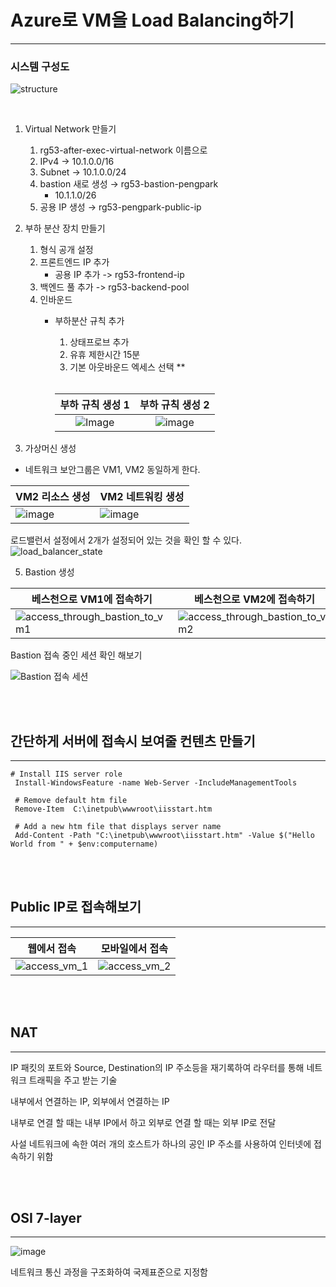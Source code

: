 # Azure로 VM을 Load Balancing하기

---

### 시스템 구성도

![structure](https://user-images.githubusercontent.com/4527194/214746442-537ce313-c6c8-4d28-b90d-671394590830.png)


<br>

1. Virtual Network 만들기

    1. rg53-after-exec-virtual-network 이름으로
    2. IPv4 → 10.1.0.0/16
    3. Subnet → 10.1.0.0/24
    4. bastion 새로 생성 → rg53-bastion-pengpark
        - 10.1.1.0/26
    5. 공용 IP 생성 → rg53-pengpark-public-ip

3. 부하 분산 장치 만들기
    1. 형식 공개 설정
    2. 프론트엔드 IP 추가
        - 공용 IP 추가 -> rg53-frontend-ip
    3. 백엔드 풀 추가 -> rg53-backend-pool
    4. 인바운드
        - 부하분산 규칙 추가
            1. 상태프로브 추가
            2. 유휴 제한시간 15분
            3. 기본 아웃바운드 엑세스 선택 **
            <br>
            
            | 부하 규칙 생성 1 | 부하 규칙 생성 2 |
            |:-----:|:-----:|
            |![Image](https://user-images.githubusercontent.com/4527194/214748119-e353bbd3-51e7-41c9-9722-c4fae56d2012.png)|![image](https://user-images.githubusercontent.com/4527194/214751099-44652d59-15d5-4640-a7a7-5f9a22aca53b.png)|


4. 가상머신 생성

- 네트워크 보안그룹은 VM1, VM2 동일하게 한다.

| VM2 리소스 생성 | VM2 네트워킹 생성 |
|----------|-----------|
|![image](https://user-images.githubusercontent.com/4527194/214747302-e6feea71-3005-4dcf-ad29-8f3bb652c45d.png)|![image](https://user-images.githubusercontent.com/4527194/214747337-c9ccb8ac-5e37-4eb3-9da8-be11864dc87c.png)|


   
로드밸런서 설정에서 2개가 설정되어 있는 것을 확인 할 수 있다.
![load_balancer_state](https://user-images.githubusercontent.com/4527194/214746238-5a8ab937-6c15-439b-a7ed-346030b1a960.png)


5. Bastion 생성


| 베스천으로 VM1에 접속하기 | 베스천으로 VM2에 접속하기 |
|---------------------|----------------------|
|![access_through_bastion_to_vm1](https://user-images.githubusercontent.com/4527194/214747600-c60d0220-26d0-4fb5-9439-b8bb226ff7f0.png) | ![access_through_bastion_to_vm2](https://user-images.githubusercontent.com/4527194/214747660-bf4b9038-8cc1-4db0-9f5b-d6e5cc7f3844.png) |



Bastion 접속 중인 세션 확인 해보기

 ![Bastion 접속 세션](https://user-images.githubusercontent.com/4527194/214747251-980da3ef-3067-41ae-8fad-e2af3f4d24db.png)

<br>
<br>

## 간단하게 서버에 접속시 보여줄 컨텐츠 만들기

---


```shell
# Install IIS server role
 Install-WindowsFeature -name Web-Server -IncludeManagementTools

 # Remove default htm file
 Remove-Item  C:\inetpub\wwwroot\iisstart.htm

 # Add a new htm file that displays server name
 Add-Content -Path "C:\inetpub\wwwroot\iisstart.htm" -Value $("Hello World from " + $env:computername)
```

<br>
<br>

## Public IP로 접속해보기

---

| 웹에서 접속 | 모바일에서 접속 |
|-----|-----|
|![access_vm_1](https://user-images.githubusercontent.com/4527194/214747020-fb9eccf6-7676-414a-91b6-b0a7739fedae.png)|![access_vm_2](https://user-images.githubusercontent.com/4527194/214747050-3a37d1e7-2431-4321-a6c8-fda10d51265d.png)|

<br>
<br>

## NAT

---

IP 패킷의 포트와 Source, Destination의 IP 주소등을 재기록하여 라우터를 통해 네트워크 트래픽을 주고 받는 기술

내부에서 연결하는 IP, 외부에서 연결하는 IP

내부로 연결 할 때는 내부 IP에서 하고 외부로 연결 할 때는 외부 IP로 전달

사설 네트워크에 속한 여러 개의 호스트가 하나의 공인 IP 주소를 사용하여 인터넷에 접속하기 위함

<br>
<br>

## OSI 7-layer

---

![image](https://user-images.githubusercontent.com/4527194/214781840-1412b553-eeaf-475e-914f-98189b59b429.png)

네트워크 통신 과정을 구조화하여 국제표준으로 지정함


